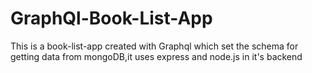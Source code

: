 # GraphQl-Book-List-App
This is a book-list-app created with Graphql which set the schema for getting data from mongoDB,it uses express and node.js in it's backend 
